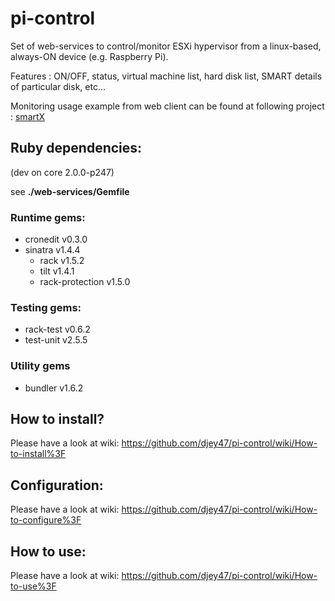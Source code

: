 pi-control
==========

Set of web-services to control/monitor ESXi hypervisor from a linux-based, always-ON device (e.g. Raspberry Pi).

Features : ON/OFF, status, virtual machine list, hard disk list, SMART details of particular disk, etc...

Monitoring usage example from web client can be found at following project : [smartX](https://github.com/djey47/smartX)

Ruby dependencies:
------------------
(dev on core 2.0.0-p247)

see **./web-services/Gemfile**

### Runtime gems:
- cronedit v0.3.0
- sinatra v1.4.4
  - rack v1.5.2
  - tilt v1.4.1
  - rack-protection v1.5.0

### Testing gems:
- rack-test v0.6.2
- test-unit v2.5.5

### Utility gems
- bundler v1.6.2

How to install?
---------------

Please have a look at wiki: https://github.com/djey47/pi-control/wiki/How-to-install%3F

Configuration:
--------------

Please have a look at wiki: https://github.com/djey47/pi-control/wiki/How-to-configure%3F

How to use:
-----------

Please have a look at wiki: https://github.com/djey47/pi-control/wiki/How-to-use%3F
